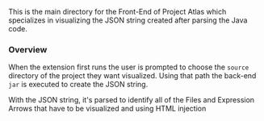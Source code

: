 This is the main directory for the Front-End of Project Atlas which specializes in visualizing the JSON string created after parsing the Java code.

### Overview ###
When the extension first runs the user is prompted to choose the `source` directory of the project they want visualized. Using that path the back-end `jar` is executed to create the JSON string.

With the JSON string, it's parsed to identify all of the Files and Expression Arrows that have to be visualized and using HTML injection 